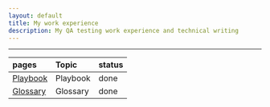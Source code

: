 ```yaml
---
layout: default
title: My work experience
description: My QA testing work experience and technical writing
---
```


***

| pages      | Topic                            | status |
|:---------------------------|:---------------------------------|:-------|
| [Playbook](./01_phase.html) | Playbook                         | done   |
| [Glossary](./01_phase.html) | Glossary                         | done   |
